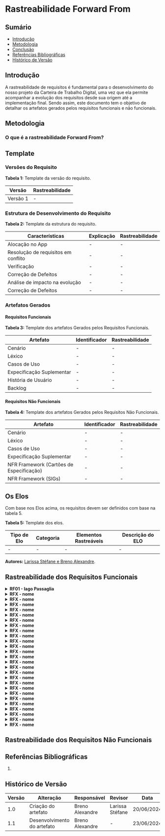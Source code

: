 # Rastreabilidade Forward From

## Sumário

* [Introdução](#Introdução)
* [Metodologia](#Metodologia)
* [Conclusão](#Conclusão)
* [Referências Bibliográficas](#Referências-Bibliográficas)
* [Histórico de Versão](#Histórico-de-Versão)

## Introdução

A rastreabilidade de requisitos é fundamental para o desenvolvimento do nosso projeto da Carteira de Trabalho Digital, uma vez que ela permite acompanhar a evolução dos requisitos desde sua origem até a implementação final. Sendo assim, este documento tem o objetivo de detalhar os artefatos gerados pelos requisitos funcionais e não funcionais.

## Metodologia

### O que é a rastreabilidade Forward From?


## Template

### Versões do Requisito

<b>Tabela 1:</b> Template da versão do requisito.

| Versão                              | Rastreabilidade |
| ----------------------------------- | --------------- |
| Versão 1                            | -               |

### Estrutura de Desenvolvimento do Requisito

<b>Tabela 2:</b> Template da estrutura do requisito.

| Características                     | Explicação | Rastreabilidade |
| ----------------------------------- | ---------- | --------------- |
| Alocação no App                     | -          | -               |
| Resolução de requisitos em conflito | -          | -               |
| Verificação                         | -          | -               |
| Correção de Defeitos                | -          | -               |
| Análise de impacto na evolução      | -          | -               |
| Correção de Defeitos                | -          | -               |

### Artefatos Gerados

#### Requisitos Funcionais

<b>Tabela 3:</b> Template dos artefatos Gerados pelos Requisitos Funcionais.

| Artefato                            | Identificador | Rastreabilidade |
| ----------------------------------- | ------------- | --------------- |
| Cenário                             | -             | -               |
| Léxico                              | -             | -               |
| Casos de Uso                        | -             | -               |
| Expecificação Suplementar           | -             | -               |
| História de Usuário                 | -             | -               |
| Backlog                             | -             | -               |

#### Requisitos Não Funcionais

<b>Tabela 4:</b> Template dos artefatos Gerados pelos Requisitos Não Funcionais.

| Artefato                                 | Identificador | Rastreabilidade |
| ---------------------------------------- | ------------- | --------------- |
| Cenário                                  | -             | -               |
| Léxico                                   | -             | -               |
| Casos de Uso                             | -             | -               |
| Expecificação Suplementar                | -             | -               |
| NFR Framework (Cartões de Especificação) | -             | -               |
| NFR Framework (SIGs)                     | -             | -               |

## Os Elos

Com base nos Elos acima, os requisitos devem ser definidos com base na tabela 5.

<b>Tabela 5:</b> Template dos elos.

| Tipo de Elo | Categoria | Elementos Rastreáveis | Descrição do ELO|
| -------------- | ----------------- | ----------------------------------------------------- | -------------|
| - | - | - | - |

<b> Autores: </b> <a href="https://github.com/SkywalkerSupreme">Larissa Stéfane e Breno Alexandre</a>.

## Rastreabilidade dos Requisitos Funcionais

<details>
  <summary><b> RF01 - Iago Passaglia  </b></summary>

#### Versões do Requisito

A tabela 6 mostra as versões do requisito RF01.

<b>Tabela 6:</b> Versão do requisito RF01.

| Versão                              | Rastreabilidade |
| ----------------------------------- | --------------- |
| Versão 1                            | -               |

<b> Autor: </b> <a href="https://github.com/Paxxaglia">Iago Passaglia</a>.

#### Estrutura de Desenvolvimento do Requisito

A tabela 7 mostra a estrutura do requisito RF01.

<b>Tabela 7:</b> Estrutura do requisito RF01.

| Características                     | Explicação | Rastreabilidade |
| ----------------------------------- | ---------- | --------------- |
| Alocação no App                     | -          | -               |
| Resolução de requisitos em conflito | -          | -               |
| Verificação                         | -          | -               |
| Correção de Defeitos                | -          | -               |
| Análise de impacto na evolução      | -          | -               |
| Correção de Defeitos                | -          | -               |

<b> Autor: </b> <a href="https://github.com/Paxxaglia">Iago Passaglia</a>.

#### Artefatos Gerados Pelos Requisitos Funcionais

A tabela 8 mostra os artefatos gerados pelo requisito RF01.

<b>Tabela 8:</b> Artefatos Gerados pelo requisito RF01.

| Artefato                            | Identificador | Rastreabilidade |
| ----------------------------------- | ------------- | --------------- |
| Cenário                             | -             | -               |
| Léxico                              | -             | -               |
| Casos de Uso                        | -             | -               |
| Expecificação Suplementar           | -             | -               |
| História de Usuário                 | -             | -               |
| Backlog                             | -             | -               |

<b> Autor: </b> <a href="https://github.com/Paxxaglia">Iago Passaglia</a>.

#### Os Elos

A tabela 9 mostra os elos do requisito RF01.

<b>Tabela 9:</b> Elos do requisito RF01.

| Tipo de Elo | Categoria | Elementos Rastreáveis | Descrição do ELO|
| -------------- | ----------------- | ----------------------------------------------------- | -------------|
| - | - | - | - |

<b> Autor: </b> <a href="https://github.com/Paxxaglia">Iago Passaglia</a>.

</center>

</details>


<details>
  <summary><b> RFX - nome  </b></summary>

#### Versões do Requisito

A tabela x mostra as versões do requisito RFX.

<b>Tabela x:</b> Versão do requisito RFX.

| Versão                              | Rastreabilidade |
| ----------------------------------- | --------------- |
| Versão 1                            | -               |

<b> Autor: </b> <a href="https://github.com/nome">nome</a>.

#### Estrutura de Desenvolvimento do Requisito

A tabela x mostra a estrutura do requisito RFX.

<b>Tabela x:</b> Estrutura do requisito RFX.

| Características                     | Explicação | Rastreabilidade |
| ----------------------------------- | ---------- | --------------- |
| Alocação no App                     | -          | -               |
| Resolução de requisitos em conflito | -          | -               |
| Verificação                         | -          | -               |
| Correção de Defeitos                | -          | -               |
| Análise de impacto na evolução      | -          | -               |
| Correção de Defeitos                | -          | -               |

<b> Autor: </b> <a href="https://github.com/nome">nome</a>.

#### Artefatos Gerados Pelos Requisitos Funcionais

A tabela x mostra os artefatos gerados pelo requisito RFX.

<b>Tabela x:</b> Artefatos Gerados pelo requisito RFX.

| Artefato                            | Identificador | Rastreabilidade |
| ----------------------------------- | ------------- | --------------- |
| Cenário                             | -             | -               |
| Léxico                              | -             | -               |
| Casos de Uso                        | -             | -               |
| Expecificação Suplementar           | -             | -               |
| História de Usuário                 | -             | -               |
| Backlog                             | -             | -               |

<b> Autor: </b> <a href="https://github.com/nome">nome</a>.

#### Os Elos

A tabela x mostra os elos do requisito RFX.

<b>Tabela x:</b> Elos do requisito RFX.

| Tipo de Elo | Categoria | Elementos Rastreáveis | Descrição do ELO|
| -------------- | ----------------- | ----------------------------------------------------- | -------------|
| - | - | - | - |

<b> Autor: </b> <a href="https://github.com/nome">nome</a>.

</center>

</details>

<details>
  <summary><b> RFX - nome  </b></summary>

#### Versões do Requisito

A tabela x mostra as versões do requisito RFX.

<b>Tabela x:</b> Versão do requisito RFX.

| Versão                              | Rastreabilidade |
| ----------------------------------- | --------------- |
| Versão 1                            | -               |

<b> Autor: </b> <a href="https://github.com/nome">nome</a>.

#### Estrutura de Desenvolvimento do Requisito

A tabela x mostra a estrutura do requisito RFX.

<b>Tabela x:</b> Estrutura do requisito RFX.

| Características                     | Explicação | Rastreabilidade |
| ----------------------------------- | ---------- | --------------- |
| Alocação no App                     | -          | -               |
| Resolução de requisitos em conflito | -          | -               |
| Verificação                         | -          | -               |
| Correção de Defeitos                | -          | -               |
| Análise de impacto na evolução      | -          | -               |
| Correção de Defeitos                | -          | -               |

<b> Autor: </b> <a href="https://github.com/nome">nome</a>.

#### Artefatos Gerados Pelos Requisitos Funcionais

A tabela x mostra os artefatos gerados pelo requisito RFX.

<b>Tabela x:</b> Artefatos Gerados pelo requisito RFX.

| Artefato                            | Identificador | Rastreabilidade |
| ----------------------------------- | ------------- | --------------- |
| Cenário                             | -             | -               |
| Léxico                              | -             | -               |
| Casos de Uso                        | -             | -               |
| Expecificação Suplementar           | -             | -               |
| História de Usuário                 | -             | -               |
| Backlog                             | -             | -               |

<b> Autor: </b> <a href="https://github.com/nome">nome</a>.

#### Os Elos

A tabela x mostra os elos do requisito RFX.

<b>Tabela x:</b> Elos do requisito RFX.

| Tipo de Elo | Categoria | Elementos Rastreáveis | Descrição do ELO|
| -------------- | ----------------- | ----------------------------------------------------- | -------------|
| - | - | - | - |

<b> Autor: </b> <a href="https://github.com/nome">nome</a>.

</center>

</details>

<details>
  <summary><b> RFX - nome  </b></summary>

#### Versões do Requisito

A tabela x mostra as versões do requisito RFX.

<b>Tabela x:</b> Versão do requisito RFX.

| Versão                              | Rastreabilidade |
| ----------------------------------- | --------------- |
| Versão 1                            | -               |

<b> Autor: </b> <a href="https://github.com/nome">nome</a>.

#### Estrutura de Desenvolvimento do Requisito

A tabela x mostra a estrutura do requisito RFX.

<b>Tabela x:</b> Estrutura do requisito RFX.

| Características                     | Explicação | Rastreabilidade |
| ----------------------------------- | ---------- | --------------- |
| Alocação no App                     | -          | -               |
| Resolução de requisitos em conflito | -          | -               |
| Verificação                         | -          | -               |
| Correção de Defeitos                | -          | -               |
| Análise de impacto na evolução      | -          | -               |
| Correção de Defeitos                | -          | -               |

<b> Autor: </b> <a href="https://github.com/nome">nome</a>.

#### Artefatos Gerados Pelos Requisitos Funcionais

A tabela x mostra os artefatos gerados pelo requisito RFX.

<b>Tabela x:</b> Artefatos Gerados pelo requisito RFX.

| Artefato                            | Identificador | Rastreabilidade |
| ----------------------------------- | ------------- | --------------- |
| Cenário                             | -             | -               |
| Léxico                              | -             | -               |
| Casos de Uso                        | -             | -               |
| Expecificação Suplementar           | -             | -               |
| História de Usuário                 | -             | -               |
| Backlog                             | -             | -               |

<b> Autor: </b> <a href="https://github.com/nome">nome</a>.

#### Os Elos

A tabela x mostra os elos do requisito RFX.

<b>Tabela x:</b> Elos do requisito RFX.

| Tipo de Elo | Categoria | Elementos Rastreáveis | Descrição do ELO|
| -------------- | ----------------- | ----------------------------------------------------- | -------------|
| - | - | - | - |

<b> Autor: </b> <a href="https://github.com/nome">nome</a>.

</center>

</details>

<details>
  <summary><b> RFX - nome  </b></summary>

#### Versões do Requisito

A tabela x mostra as versões do requisito RFX.

<b>Tabela x:</b> Versão do requisito RFX.

| Versão                              | Rastreabilidade |
| ----------------------------------- | --------------- |
| Versão 1                            | -               |

<b> Autor: </b> <a href="https://github.com/nome">nome</a>.

#### Estrutura de Desenvolvimento do Requisito

A tabela x mostra a estrutura do requisito RFX.

<b>Tabela x:</b> Estrutura do requisito RFX.

| Características                     | Explicação | Rastreabilidade |
| ----------------------------------- | ---------- | --------------- |
| Alocação no App                     | -          | -               |
| Resolução de requisitos em conflito | -          | -               |
| Verificação                         | -          | -               |
| Correção de Defeitos                | -          | -               |
| Análise de impacto na evolução      | -          | -               |
| Correção de Defeitos                | -          | -               |

<b> Autor: </b> <a href="https://github.com/nome">nome</a>.

#### Artefatos Gerados Pelos Requisitos Funcionais

A tabela x mostra os artefatos gerados pelo requisito RFX.

<b>Tabela x:</b> Artefatos Gerados pelo requisito RFX.

| Artefato                            | Identificador | Rastreabilidade |
| ----------------------------------- | ------------- | --------------- |
| Cenário                             | -             | -               |
| Léxico                              | -             | -               |
| Casos de Uso                        | -             | -               |
| Expecificação Suplementar           | -             | -               |
| História de Usuário                 | -             | -               |
| Backlog                             | -             | -               |

<b> Autor: </b> <a href="https://github.com/nome">nome</a>.

#### Os Elos

A tabela x mostra os elos do requisito RFX.

<b>Tabela x:</b> Elos do requisito RFX.

| Tipo de Elo | Categoria | Elementos Rastreáveis | Descrição do ELO|
| -------------- | ----------------- | ----------------------------------------------------- | -------------|
| - | - | - | - |

<b> Autor: </b> <a href="https://github.com/nome">nome</a>.

</center>

</details>

<details>
  <summary><b> RFX - nome  </b></summary>

#### Versões do Requisito

A tabela x mostra as versões do requisito RFX.

<b>Tabela x:</b> Versão do requisito RFX.

| Versão                              | Rastreabilidade |
| ----------------------------------- | --------------- |
| Versão 1                            | -               |

<b> Autor: </b> <a href="https://github.com/nome">nome</a>.

#### Estrutura de Desenvolvimento do Requisito

A tabela x mostra a estrutura do requisito RFX.

<b>Tabela x:</b> Estrutura do requisito RFX.

| Características                     | Explicação | Rastreabilidade |
| ----------------------------------- | ---------- | --------------- |
| Alocação no App                     | -          | -               |
| Resolução de requisitos em conflito | -          | -               |
| Verificação                         | -          | -               |
| Correção de Defeitos                | -          | -               |
| Análise de impacto na evolução      | -          | -               |
| Correção de Defeitos                | -          | -               |

<b> Autor: </b> <a href="https://github.com/nome">nome</a>.

#### Artefatos Gerados Pelos Requisitos Funcionais

A tabela x mostra os artefatos gerados pelo requisito RFX.

<b>Tabela x:</b> Artefatos Gerados pelo requisito RFX.

| Artefato                            | Identificador | Rastreabilidade |
| ----------------------------------- | ------------- | --------------- |
| Cenário                             | -             | -               |
| Léxico                              | -             | -               |
| Casos de Uso                        | -             | -               |
| Expecificação Suplementar           | -             | -               |
| História de Usuário                 | -             | -               |
| Backlog                             | -             | -               |

<b> Autor: </b> <a href="https://github.com/nome">nome</a>.

#### Os Elos

A tabela x mostra os elos do requisito RFX.

<b>Tabela x:</b> Elos do requisito RFX.

| Tipo de Elo | Categoria | Elementos Rastreáveis | Descrição do ELO|
| -------------- | ----------------- | ----------------------------------------------------- | -------------|
| - | - | - | - |

<b> Autor: </b> <a href="https://github.com/nome">nome</a>.

</center>

</details>

<details>
  <summary><b> RFX - nome  </b></summary>

#### Versões do Requisito

A tabela x mostra as versões do requisito RFX.

<b>Tabela x:</b> Versão do requisito RFX.

| Versão                              | Rastreabilidade |
| ----------------------------------- | --------------- |
| Versão 1                            | -               |

<b> Autor: </b> <a href="https://github.com/nome">nome</a>.

#### Estrutura de Desenvolvimento do Requisito

A tabela x mostra a estrutura do requisito RFX.

<b>Tabela x:</b> Estrutura do requisito RFX.

| Características                     | Explicação | Rastreabilidade |
| ----------------------------------- | ---------- | --------------- |
| Alocação no App                     | -          | -               |
| Resolução de requisitos em conflito | -          | -               |
| Verificação                         | -          | -               |
| Correção de Defeitos                | -          | -               |
| Análise de impacto na evolução      | -          | -               |
| Correção de Defeitos                | -          | -               |

<b> Autor: </b> <a href="https://github.com/nome">nome</a>.

#### Artefatos Gerados Pelos Requisitos Funcionais

A tabela x mostra os artefatos gerados pelo requisito RFX.

<b>Tabela x:</b> Artefatos Gerados pelo requisito RFX.

| Artefato                            | Identificador | Rastreabilidade |
| ----------------------------------- | ------------- | --------------- |
| Cenário                             | -             | -               |
| Léxico                              | -             | -               |
| Casos de Uso                        | -             | -               |
| Expecificação Suplementar           | -             | -               |
| História de Usuário                 | -             | -               |
| Backlog                             | -             | -               |

<b> Autor: </b> <a href="https://github.com/nome">nome</a>.

#### Os Elos

A tabela x mostra os elos do requisito RFX.

<b>Tabela x:</b> Elos do requisito RFX.

| Tipo de Elo | Categoria | Elementos Rastreáveis | Descrição do ELO|
| -------------- | ----------------- | ----------------------------------------------------- | -------------|
| - | - | - | - |

<b> Autor: </b> <a href="https://github.com/nome">nome</a>.

</center>

</details>

<details>
  <summary><b> RFX - nome  </b></summary>

#### Versões do Requisito

A tabela x mostra as versões do requisito RFX.

<b>Tabela x:</b> Versão do requisito RFX.

| Versão                              | Rastreabilidade |
| ----------------------------------- | --------------- |
| Versão 1                            | -               |

<b> Autor: </b> <a href="https://github.com/nome">nome</a>.

#### Estrutura de Desenvolvimento do Requisito

A tabela x mostra a estrutura do requisito RFX.

<b>Tabela x:</b> Estrutura do requisito RFX.

| Características                     | Explicação | Rastreabilidade |
| ----------------------------------- | ---------- | --------------- |
| Alocação no App                     | -          | -               |
| Resolução de requisitos em conflito | -          | -               |
| Verificação                         | -          | -               |
| Correção de Defeitos                | -          | -               |
| Análise de impacto na evolução      | -          | -               |
| Correção de Defeitos                | -          | -               |

<b> Autor: </b> <a href="https://github.com/nome">nome</a>.

#### Artefatos Gerados Pelos Requisitos Funcionais

A tabela x mostra os artefatos gerados pelo requisito RFX.

<b>Tabela x:</b> Artefatos Gerados pelo requisito RFX.

| Artefato                            | Identificador | Rastreabilidade |
| ----------------------------------- | ------------- | --------------- |
| Cenário                             | -             | -               |
| Léxico                              | -             | -               |
| Casos de Uso                        | -             | -               |
| Expecificação Suplementar           | -             | -               |
| História de Usuário                 | -             | -               |
| Backlog                             | -             | -               |

<b> Autor: </b> <a href="https://github.com/nome">nome</a>.

#### Os Elos

A tabela x mostra os elos do requisito RFX.

<b>Tabela x:</b> Elos do requisito RFX.

| Tipo de Elo | Categoria | Elementos Rastreáveis | Descrição do ELO|
| -------------- | ----------------- | ----------------------------------------------------- | -------------|
| - | - | - | - |

<b> Autor: </b> <a href="https://github.com/nome">nome</a>.

</center>

</details>

<details>
  <summary><b> RFX - nome  </b></summary>

#### Versões do Requisito

A tabela x mostra as versões do requisito RFX.

<b>Tabela x:</b> Versão do requisito RFX.

| Versão                              | Rastreabilidade |
| ----------------------------------- | --------------- |
| Versão 1                            | -               |

<b> Autor: </b> <a href="https://github.com/nome">nome</a>.

#### Estrutura de Desenvolvimento do Requisito

A tabela x mostra a estrutura do requisito RFX.

<b>Tabela x:</b> Estrutura do requisito RFX.

| Características                     | Explicação | Rastreabilidade |
| ----------------------------------- | ---------- | --------------- |
| Alocação no App                     | -          | -               |
| Resolução de requisitos em conflito | -          | -               |
| Verificação                         | -          | -               |
| Correção de Defeitos                | -          | -               |
| Análise de impacto na evolução      | -          | -               |
| Correção de Defeitos                | -          | -               |

<b> Autor: </b> <a href="https://github.com/nome">nome</a>.

#### Artefatos Gerados Pelos Requisitos Funcionais

A tabela x mostra os artefatos gerados pelo requisito RFX.

<b>Tabela x:</b> Artefatos Gerados pelo requisito RFX.

| Artefato                            | Identificador | Rastreabilidade |
| ----------------------------------- | ------------- | --------------- |
| Cenário                             | -             | -               |
| Léxico                              | -             | -               |
| Casos de Uso                        | -             | -               |
| Expecificação Suplementar           | -             | -               |
| História de Usuário                 | -             | -               |
| Backlog                             | -             | -               |

<b> Autor: </b> <a href="https://github.com/nome">nome</a>.

#### Os Elos

A tabela x mostra os elos do requisito RFX.

<b>Tabela x:</b> Elos do requisito RFX.

| Tipo de Elo | Categoria | Elementos Rastreáveis | Descrição do ELO|
| -------------- | ----------------- | ----------------------------------------------------- | -------------|
| - | - | - | - |

<b> Autor: </b> <a href="https://github.com/nome">nome</a>.

</center>

</details>

<details>
  <summary><b> RFX - nome  </b></summary>

#### Versões do Requisito

A tabela x mostra as versões do requisito RFX.

<b>Tabela x:</b> Versão do requisito RFX.

| Versão                              | Rastreabilidade |
| ----------------------------------- | --------------- |
| Versão 1                            | -               |

<b> Autor: </b> <a href="https://github.com/nome">nome</a>.

#### Estrutura de Desenvolvimento do Requisito

A tabela x mostra a estrutura do requisito RFX.

<b>Tabela x:</b> Estrutura do requisito RFX.

| Características                     | Explicação | Rastreabilidade |
| ----------------------------------- | ---------- | --------------- |
| Alocação no App                     | -          | -               |
| Resolução de requisitos em conflito | -          | -               |
| Verificação                         | -          | -               |
| Correção de Defeitos                | -          | -               |
| Análise de impacto na evolução      | -          | -               |
| Correção de Defeitos                | -          | -               |

<b> Autor: </b> <a href="https://github.com/nome">nome</a>.

#### Artefatos Gerados Pelos Requisitos Funcionais

A tabela x mostra os artefatos gerados pelo requisito RFX.

<b>Tabela x:</b> Artefatos Gerados pelo requisito RFX.

| Artefato                            | Identificador | Rastreabilidade |
| ----------------------------------- | ------------- | --------------- |
| Cenário                             | -             | -               |
| Léxico                              | -             | -               |
| Casos de Uso                        | -             | -               |
| Expecificação Suplementar           | -             | -               |
| História de Usuário                 | -             | -               |
| Backlog                             | -             | -               |

<b> Autor: </b> <a href="https://github.com/nome">nome</a>.

#### Os Elos

A tabela x mostra os elos do requisito RFX.

<b>Tabela x:</b> Elos do requisito RFX.

| Tipo de Elo | Categoria | Elementos Rastreáveis | Descrição do ELO|
| -------------- | ----------------- | ----------------------------------------------------- | -------------|
| - | - | - | - |

<b> Autor: </b> <a href="https://github.com/nome">nome</a>.

</center>

</details>

<details>
  <summary><b> RFX - nome  </b></summary>

#### Versões do Requisito

A tabela x mostra as versões do requisito RFX.

<b>Tabela x:</b> Versão do requisito RFX.

| Versão                              | Rastreabilidade |
| ----------------------------------- | --------------- |
| Versão 1                            | -               |

<b> Autor: </b> <a href="https://github.com/nome">nome</a>.

#### Estrutura de Desenvolvimento do Requisito

A tabela x mostra a estrutura do requisito RFX.

<b>Tabela x:</b> Estrutura do requisito RFX.

| Características                     | Explicação | Rastreabilidade |
| ----------------------------------- | ---------- | --------------- |
| Alocação no App                     | -          | -               |
| Resolução de requisitos em conflito | -          | -               |
| Verificação                         | -          | -               |
| Correção de Defeitos                | -          | -               |
| Análise de impacto na evolução      | -          | -               |
| Correção de Defeitos                | -          | -               |

<b> Autor: </b> <a href="https://github.com/nome">nome</a>.

#### Artefatos Gerados Pelos Requisitos Funcionais

A tabela x mostra os artefatos gerados pelo requisito RFX.

<b>Tabela x:</b> Artefatos Gerados pelo requisito RFX.

| Artefato                            | Identificador | Rastreabilidade |
| ----------------------------------- | ------------- | --------------- |
| Cenário                             | -             | -               |
| Léxico                              | -             | -               |
| Casos de Uso                        | -             | -               |
| Expecificação Suplementar           | -             | -               |
| História de Usuário                 | -             | -               |
| Backlog                             | -             | -               |

<b> Autor: </b> <a href="https://github.com/nome">nome</a>.

#### Os Elos

A tabela x mostra os elos do requisito RFX.

<b>Tabela x:</b> Elos do requisito RFX.

| Tipo de Elo | Categoria | Elementos Rastreáveis | Descrição do ELO|
| -------------- | ----------------- | ----------------------------------------------------- | -------------|
| - | - | - | - |

<b> Autor: </b> <a href="https://github.com/nome">nome</a>.

</center>

</details>

<details>
  <summary><b> RFX - nome  </b></summary>

#### Versões do Requisito

A tabela x mostra as versões do requisito RFX.

<b>Tabela x:</b> Versão do requisito RFX.

| Versão                              | Rastreabilidade |
| ----------------------------------- | --------------- |
| Versão 1                            | -               |

<b> Autor: </b> <a href="https://github.com/nome">nome</a>.

#### Estrutura de Desenvolvimento do Requisito

A tabela x mostra a estrutura do requisito RFX.

<b>Tabela x:</b> Estrutura do requisito RFX.

| Características                     | Explicação | Rastreabilidade |
| ----------------------------------- | ---------- | --------------- |
| Alocação no App                     | -          | -               |
| Resolução de requisitos em conflito | -          | -               |
| Verificação                         | -          | -               |
| Correção de Defeitos                | -          | -               |
| Análise de impacto na evolução      | -          | -               |
| Correção de Defeitos                | -          | -               |

<b> Autor: </b> <a href="https://github.com/nome">nome</a>.

#### Artefatos Gerados Pelos Requisitos Funcionais

A tabela x mostra os artefatos gerados pelo requisito RFX.

<b>Tabela x:</b> Artefatos Gerados pelo requisito RFX.

| Artefato                            | Identificador | Rastreabilidade |
| ----------------------------------- | ------------- | --------------- |
| Cenário                             | -             | -               |
| Léxico                              | -             | -               |
| Casos de Uso                        | -             | -               |
| Expecificação Suplementar           | -             | -               |
| História de Usuário                 | -             | -               |
| Backlog                             | -             | -               |

<b> Autor: </b> <a href="https://github.com/nome">nome</a>.

#### Os Elos

A tabela x mostra os elos do requisito RFX.

<b>Tabela x:</b> Elos do requisito RFX.

| Tipo de Elo | Categoria | Elementos Rastreáveis | Descrição do ELO|
| -------------- | ----------------- | ----------------------------------------------------- | -------------|
| - | - | - | - |

<b> Autor: </b> <a href="https://github.com/nome">nome</a>.

</center>

</details>

<details>
  <summary><b> RFX - nome  </b></summary>

#### Versões do Requisito

A tabela x mostra as versões do requisito RFX.

<b>Tabela x:</b> Versão do requisito RFX.

| Versão                              | Rastreabilidade |
| ----------------------------------- | --------------- |
| Versão 1                            | -               |

<b> Autor: </b> <a href="https://github.com/nome">nome</a>.

#### Estrutura de Desenvolvimento do Requisito

A tabela x mostra a estrutura do requisito RFX.

<b>Tabela x:</b> Estrutura do requisito RFX.

| Características                     | Explicação | Rastreabilidade |
| ----------------------------------- | ---------- | --------------- |
| Alocação no App                     | -          | -               |
| Resolução de requisitos em conflito | -          | -               |
| Verificação                         | -          | -               |
| Correção de Defeitos                | -          | -               |
| Análise de impacto na evolução      | -          | -               |
| Correção de Defeitos                | -          | -               |

<b> Autor: </b> <a href="https://github.com/nome">nome</a>.

#### Artefatos Gerados Pelos Requisitos Funcionais

A tabela x mostra os artefatos gerados pelo requisito RFX.

<b>Tabela x:</b> Artefatos Gerados pelo requisito RFX.

| Artefato                            | Identificador | Rastreabilidade |
| ----------------------------------- | ------------- | --------------- |
| Cenário                             | -             | -               |
| Léxico                              | -             | -               |
| Casos de Uso                        | -             | -               |
| Expecificação Suplementar           | -             | -               |
| História de Usuário                 | -             | -               |
| Backlog                             | -             | -               |

<b> Autor: </b> <a href="https://github.com/nome">nome</a>.

#### Os Elos

A tabela x mostra os elos do requisito RFX.

<b>Tabela x:</b> Elos do requisito RFX.

| Tipo de Elo | Categoria | Elementos Rastreáveis | Descrição do ELO|
| -------------- | ----------------- | ----------------------------------------------------- | -------------|
| - | - | - | - |

<b> Autor: </b> <a href="https://github.com/nome">nome</a>.

</center>

</details>

<details>
  <summary><b> RFX - nome  </b></summary>

#### Versões do Requisito

A tabela x mostra as versões do requisito RFX.

<b>Tabela x:</b> Versão do requisito RFX.

| Versão                              | Rastreabilidade |
| ----------------------------------- | --------------- |
| Versão 1                            | -               |

<b> Autor: </b> <a href="https://github.com/nome">nome</a>.

#### Estrutura de Desenvolvimento do Requisito

A tabela x mostra a estrutura do requisito RFX.

<b>Tabela x:</b> Estrutura do requisito RFX.

| Características                     | Explicação | Rastreabilidade |
| ----------------------------------- | ---------- | --------------- |
| Alocação no App                     | -          | -               |
| Resolução de requisitos em conflito | -          | -               |
| Verificação                         | -          | -               |
| Correção de Defeitos                | -          | -               |
| Análise de impacto na evolução      | -          | -               |
| Correção de Defeitos                | -          | -               |

<b> Autor: </b> <a href="https://github.com/nome">nome</a>.

#### Artefatos Gerados Pelos Requisitos Funcionais

A tabela x mostra os artefatos gerados pelo requisito RFX.

<b>Tabela x:</b> Artefatos Gerados pelo requisito RFX.

| Artefato                            | Identificador | Rastreabilidade |
| ----------------------------------- | ------------- | --------------- |
| Cenário                             | -             | -               |
| Léxico                              | -             | -               |
| Casos de Uso                        | -             | -               |
| Expecificação Suplementar           | -             | -               |
| História de Usuário                 | -             | -               |
| Backlog                             | -             | -               |

<b> Autor: </b> <a href="https://github.com/nome">nome</a>.

#### Os Elos

A tabela x mostra os elos do requisito RFX.

<b>Tabela x:</b> Elos do requisito RFX.

| Tipo de Elo | Categoria | Elementos Rastreáveis | Descrição do ELO|
| -------------- | ----------------- | ----------------------------------------------------- | -------------|
| - | - | - | - |

<b> Autor: </b> <a href="https://github.com/nome">nome</a>.

</center>

</details>

<details>
  <summary><b> RFX - nome  </b></summary>

#### Versões do Requisito

A tabela x mostra as versões do requisito RFX.

<b>Tabela x:</b> Versão do requisito RFX.

| Versão                              | Rastreabilidade |
| ----------------------------------- | --------------- |
| Versão 1                            | -               |

<b> Autor: </b> <a href="https://github.com/nome">nome</a>.

#### Estrutura de Desenvolvimento do Requisito

A tabela x mostra a estrutura do requisito RFX.

<b>Tabela x:</b> Estrutura do requisito RFX.

| Características                     | Explicação | Rastreabilidade |
| ----------------------------------- | ---------- | --------------- |
| Alocação no App                     | -          | -               |
| Resolução de requisitos em conflito | -          | -               |
| Verificação                         | -          | -               |
| Correção de Defeitos                | -          | -               |
| Análise de impacto na evolução      | -          | -               |
| Correção de Defeitos                | -          | -               |

<b> Autor: </b> <a href="https://github.com/nome">nome</a>.

#### Artefatos Gerados Pelos Requisitos Funcionais

A tabela x mostra os artefatos gerados pelo requisito RFX.

<b>Tabela x:</b> Artefatos Gerados pelo requisito RFX.

| Artefato                            | Identificador | Rastreabilidade |
| ----------------------------------- | ------------- | --------------- |
| Cenário                             | -             | -               |
| Léxico                              | -             | -               |
| Casos de Uso                        | -             | -               |
| Expecificação Suplementar           | -             | -               |
| História de Usuário                 | -             | -               |
| Backlog                             | -             | -               |

<b> Autor: </b> <a href="https://github.com/nome">nome</a>.

#### Os Elos

A tabela x mostra os elos do requisito RFX.

<b>Tabela x:</b> Elos do requisito RFX.

| Tipo de Elo | Categoria | Elementos Rastreáveis | Descrição do ELO|
| -------------- | ----------------- | ----------------------------------------------------- | -------------|
| - | - | - | - |

<b> Autor: </b> <a href="https://github.com/nome">nome</a>.

</center>

</details>

<details>
  <summary><b> RFX - nome  </b></summary>

#### Versões do Requisito

A tabela x mostra as versões do requisito RFX.

<b>Tabela x:</b> Versão do requisito RFX.

| Versão                              | Rastreabilidade |
| ----------------------------------- | --------------- |
| Versão 1                            | -               |

<b> Autor: </b> <a href="https://github.com/nome">nome</a>.

#### Estrutura de Desenvolvimento do Requisito

A tabela x mostra a estrutura do requisito RFX.

<b>Tabela x:</b> Estrutura do requisito RFX.

| Características                     | Explicação | Rastreabilidade |
| ----------------------------------- | ---------- | --------------- |
| Alocação no App                     | -          | -               |
| Resolução de requisitos em conflito | -          | -               |
| Verificação                         | -          | -               |
| Correção de Defeitos                | -          | -               |
| Análise de impacto na evolução      | -          | -               |
| Correção de Defeitos                | -          | -               |

<b> Autor: </b> <a href="https://github.com/nome">nome</a>.

#### Artefatos Gerados Pelos Requisitos Funcionais

A tabela x mostra os artefatos gerados pelo requisito RFX.

<b>Tabela x:</b> Artefatos Gerados pelo requisito RFX.

| Artefato                            | Identificador | Rastreabilidade |
| ----------------------------------- | ------------- | --------------- |
| Cenário                             | -             | -               |
| Léxico                              | -             | -               |
| Casos de Uso                        | -             | -               |
| Expecificação Suplementar           | -             | -               |
| História de Usuário                 | -             | -               |
| Backlog                             | -             | -               |

<b> Autor: </b> <a href="https://github.com/nome">nome</a>.

#### Os Elos

A tabela x mostra os elos do requisito RFX.

<b>Tabela x:</b> Elos do requisito RFX.

| Tipo de Elo | Categoria | Elementos Rastreáveis | Descrição do ELO|
| -------------- | ----------------- | ----------------------------------------------------- | -------------|
| - | - | - | - |

<b> Autor: </b> <a href="https://github.com/nome">nome</a>.

</center>

</details>

<details>
  <summary><b> RFX - nome  </b></summary>

#### Versões do Requisito

A tabela x mostra as versões do requisito RFX.

<b>Tabela x:</b> Versão do requisito RFX.

| Versão                              | Rastreabilidade |
| ----------------------------------- | --------------- |
| Versão 1                            | -               |

<b> Autor: </b> <a href="https://github.com/nome">nome</a>.

#### Estrutura de Desenvolvimento do Requisito

A tabela x mostra a estrutura do requisito RFX.

<b>Tabela x:</b> Estrutura do requisito RFX.

| Características                     | Explicação | Rastreabilidade |
| ----------------------------------- | ---------- | --------------- |
| Alocação no App                     | -          | -               |
| Resolução de requisitos em conflito | -          | -               |
| Verificação                         | -          | -               |
| Correção de Defeitos                | -          | -               |
| Análise de impacto na evolução      | -          | -               |
| Correção de Defeitos                | -          | -               |

<b> Autor: </b> <a href="https://github.com/nome">nome</a>.

#### Artefatos Gerados Pelos Requisitos Funcionais

A tabela x mostra os artefatos gerados pelo requisito RFX.

<b>Tabela x:</b> Artefatos Gerados pelo requisito RFX.

| Artefato                            | Identificador | Rastreabilidade |
| ----------------------------------- | ------------- | --------------- |
| Cenário                             | -             | -               |
| Léxico                              | -             | -               |
| Casos de Uso                        | -             | -               |
| Expecificação Suplementar           | -             | -               |
| História de Usuário                 | -             | -               |
| Backlog                             | -             | -               |

<b> Autor: </b> <a href="https://github.com/nome">nome</a>.

#### Os Elos

A tabela x mostra os elos do requisito RFX.

<b>Tabela x:</b> Elos do requisito RFX.

| Tipo de Elo | Categoria | Elementos Rastreáveis | Descrição do ELO|
| -------------- | ----------------- | ----------------------------------------------------- | -------------|
| - | - | - | - |

<b> Autor: </b> <a href="https://github.com/nome">nome</a>.

</center>

</details>

<details>
  <summary><b> RFX - nome  </b></summary>

#### Versões do Requisito

A tabela x mostra as versões do requisito RFX.

<b>Tabela x:</b> Versão do requisito RFX.

| Versão                              | Rastreabilidade |
| ----------------------------------- | --------------- |
| Versão 1                            | -               |

<b> Autor: </b> <a href="https://github.com/nome">nome</a>.

#### Estrutura de Desenvolvimento do Requisito

A tabela x mostra a estrutura do requisito RFX.

<b>Tabela x:</b> Estrutura do requisito RFX.

| Características                     | Explicação | Rastreabilidade |
| ----------------------------------- | ---------- | --------------- |
| Alocação no App                     | -          | -               |
| Resolução de requisitos em conflito | -          | -               |
| Verificação                         | -          | -               |
| Correção de Defeitos                | -          | -               |
| Análise de impacto na evolução      | -          | -               |
| Correção de Defeitos                | -          | -               |

<b> Autor: </b> <a href="https://github.com/nome">nome</a>.

#### Artefatos Gerados Pelos Requisitos Funcionais

A tabela x mostra os artefatos gerados pelo requisito RFX.

<b>Tabela x:</b> Artefatos Gerados pelo requisito RFX.

| Artefato                            | Identificador | Rastreabilidade |
| ----------------------------------- | ------------- | --------------- |
| Cenário                             | -             | -               |
| Léxico                              | -             | -               |
| Casos de Uso                        | -             | -               |
| Expecificação Suplementar           | -             | -               |
| História de Usuário                 | -             | -               |
| Backlog                             | -             | -               |

<b> Autor: </b> <a href="https://github.com/nome">nome</a>.

#### Os Elos

A tabela x mostra os elos do requisito RFX.

<b>Tabela x:</b> Elos do requisito RFX.

| Tipo de Elo | Categoria | Elementos Rastreáveis | Descrição do ELO|
| -------------- | ----------------- | ----------------------------------------------------- | -------------|
| - | - | - | - |

<b> Autor: </b> <a href="https://github.com/nome">nome</a>.

</center>

</details>

<details>
  <summary><b> RFX - nome  </b></summary>

#### Versões do Requisito

A tabela x mostra as versões do requisito RFX.

<b>Tabela x:</b> Versão do requisito RFX.

| Versão                              | Rastreabilidade |
| ----------------------------------- | --------------- |
| Versão 1                            | -               |

<b> Autor: </b> <a href="https://github.com/nome">nome</a>.

#### Estrutura de Desenvolvimento do Requisito

A tabela x mostra a estrutura do requisito RFX.

<b>Tabela x:</b> Estrutura do requisito RFX.

| Características                     | Explicação | Rastreabilidade |
| ----------------------------------- | ---------- | --------------- |
| Alocação no App                     | -          | -               |
| Resolução de requisitos em conflito | -          | -               |
| Verificação                         | -          | -               |
| Correção de Defeitos                | -          | -               |
| Análise de impacto na evolução      | -          | -               |
| Correção de Defeitos                | -          | -               |

<b> Autor: </b> <a href="https://github.com/nome">nome</a>.

#### Artefatos Gerados Pelos Requisitos Funcionais

A tabela x mostra os artefatos gerados pelo requisito RFX.

<b>Tabela x:</b> Artefatos Gerados pelo requisito RFX.

| Artefato                            | Identificador | Rastreabilidade |
| ----------------------------------- | ------------- | --------------- |
| Cenário                             | -             | -               |
| Léxico                              | -             | -               |
| Casos de Uso                        | -             | -               |
| Expecificação Suplementar           | -             | -               |
| História de Usuário                 | -             | -               |
| Backlog                             | -             | -               |

<b> Autor: </b> <a href="https://github.com/nome">nome</a>.

#### Os Elos

A tabela x mostra os elos do requisito RFX.

<b>Tabela x:</b> Elos do requisito RFX.

| Tipo de Elo | Categoria | Elementos Rastreáveis | Descrição do ELO|
| -------------- | ----------------- | ----------------------------------------------------- | -------------|
| - | - | - | - |

<b> Autor: </b> <a href="https://github.com/nome">nome</a>.

</center>

</details>

<details>
  <summary><b> RFX - nome  </b></summary>

#### Versões do Requisito

A tabela x mostra as versões do requisito RFX.

<b>Tabela x:</b> Versão do requisito RFX.

| Versão                              | Rastreabilidade |
| ----------------------------------- | --------------- |
| Versão 1                            | -               |

<b> Autor: </b> <a href="https://github.com/nome">nome</a>.

#### Estrutura de Desenvolvimento do Requisito

A tabela x mostra a estrutura do requisito RFX.

<b>Tabela x:</b> Estrutura do requisito RFX.

| Características                     | Explicação | Rastreabilidade |
| ----------------------------------- | ---------- | --------------- |
| Alocação no App                     | -          | -               |
| Resolução de requisitos em conflito | -          | -               |
| Verificação                         | -          | -               |
| Correção de Defeitos                | -          | -               |
| Análise de impacto na evolução      | -          | -               |
| Correção de Defeitos                | -          | -               |

<b> Autor: </b> <a href="https://github.com/nome">nome</a>.

#### Artefatos Gerados Pelos Requisitos Funcionais

A tabela x mostra os artefatos gerados pelo requisito RFX.

<b>Tabela x:</b> Artefatos Gerados pelo requisito RFX.

| Artefato                            | Identificador | Rastreabilidade |
| ----------------------------------- | ------------- | --------------- |
| Cenário                             | -             | -               |
| Léxico                              | -             | -               |
| Casos de Uso                        | -             | -               |
| Expecificação Suplementar           | -             | -               |
| História de Usuário                 | -             | -               |
| Backlog                             | -             | -               |

<b> Autor: </b> <a href="https://github.com/nome">nome</a>.

#### Os Elos

A tabela x mostra os elos do requisito RFX.

<b>Tabela x:</b> Elos do requisito RFX.

| Tipo de Elo | Categoria | Elementos Rastreáveis | Descrição do ELO|
| -------------- | ----------------- | ----------------------------------------------------- | -------------|
| - | - | - | - |

<b> Autor: </b> <a href="https://github.com/nome">nome</a>.

</center>

</details>

<details>
  <summary><b> RFX - nome  </b></summary>

#### Versões do Requisito

A tabela x mostra as versões do requisito RFX.

<b>Tabela x:</b> Versão do requisito RFX.

| Versão                              | Rastreabilidade |
| ----------------------------------- | --------------- |
| Versão 1                            | -               |

<b> Autor: </b> <a href="https://github.com/nome">nome</a>.

#### Estrutura de Desenvolvimento do Requisito

A tabela x mostra a estrutura do requisito RFX.

<b>Tabela x:</b> Estrutura do requisito RFX.

| Características                     | Explicação | Rastreabilidade |
| ----------------------------------- | ---------- | --------------- |
| Alocação no App                     | -          | -               |
| Resolução de requisitos em conflito | -          | -               |
| Verificação                         | -          | -               |
| Correção de Defeitos                | -          | -               |
| Análise de impacto na evolução      | -          | -               |
| Correção de Defeitos                | -          | -               |

<b> Autor: </b> <a href="https://github.com/nome">nome</a>.

#### Artefatos Gerados Pelos Requisitos Funcionais

A tabela x mostra os artefatos gerados pelo requisito RFX.

<b>Tabela x:</b> Artefatos Gerados pelo requisito RFX.

| Artefato                            | Identificador | Rastreabilidade |
| ----------------------------------- | ------------- | --------------- |
| Cenário                             | -             | -               |
| Léxico                              | -             | -               |
| Casos de Uso                        | -             | -               |
| Expecificação Suplementar           | -             | -               |
| História de Usuário                 | -             | -               |
| Backlog                             | -             | -               |

<b> Autor: </b> <a href="https://github.com/nome">nome</a>.

#### Os Elos

A tabela x mostra os elos do requisito RFX.

<b>Tabela x:</b> Elos do requisito RFX.

| Tipo de Elo | Categoria | Elementos Rastreáveis | Descrição do ELO|
| -------------- | ----------------- | ----------------------------------------------------- | -------------|
| - | - | - | - |

<b> Autor: </b> <a href="https://github.com/nome">nome</a>.

</center>

</details>

<details>
  <summary><b> RFX - nome  </b></summary>

#### Versões do Requisito

A tabela x mostra as versões do requisito RFX.

<b>Tabela x:</b> Versão do requisito RFX.

| Versão                              | Rastreabilidade |
| ----------------------------------- | --------------- |
| Versão 1                            | -               |

<b> Autor: </b> <a href="https://github.com/nome">nome</a>.

#### Estrutura de Desenvolvimento do Requisito

A tabela x mostra a estrutura do requisito RFX.

<b>Tabela x:</b> Estrutura do requisito RFX.

| Características                     | Explicação | Rastreabilidade |
| ----------------------------------- | ---------- | --------------- |
| Alocação no App                     | -          | -               |
| Resolução de requisitos em conflito | -          | -               |
| Verificação                         | -          | -               |
| Correção de Defeitos                | -          | -               |
| Análise de impacto na evolução      | -          | -               |
| Correção de Defeitos                | -          | -               |

<b> Autor: </b> <a href="https://github.com/nome">nome</a>.

#### Artefatos Gerados Pelos Requisitos Funcionais

A tabela x mostra os artefatos gerados pelo requisito RFX.

<b>Tabela x:</b> Artefatos Gerados pelo requisito RFX.

| Artefato                            | Identificador | Rastreabilidade |
| ----------------------------------- | ------------- | --------------- |
| Cenário                             | -             | -               |
| Léxico                              | -             | -               |
| Casos de Uso                        | -             | -               |
| Expecificação Suplementar           | -             | -               |
| História de Usuário                 | -             | -               |
| Backlog                             | -             | -               |

<b> Autor: </b> <a href="https://github.com/nome">nome</a>.

#### Os Elos

A tabela x mostra os elos do requisito RFX.

<b>Tabela x:</b> Elos do requisito RFX.

| Tipo de Elo | Categoria | Elementos Rastreáveis | Descrição do ELO|
| -------------- | ----------------- | ----------------------------------------------------- | -------------|
| - | - | - | - |

<b> Autor: </b> <a href="https://github.com/nome">nome</a>.

</center>

</details>

<details>
  <summary><b> RFX - nome  </b></summary>

#### Versões do Requisito

A tabela x mostra as versões do requisito RFX.

<b>Tabela x:</b> Versão do requisito RFX.

| Versão                              | Rastreabilidade |
| ----------------------------------- | --------------- |
| Versão 1                            | -               |

<b> Autor: </b> <a href="https://github.com/nome">nome</a>.

#### Estrutura de Desenvolvimento do Requisito

A tabela x mostra a estrutura do requisito RFX.

<b>Tabela x:</b> Estrutura do requisito RFX.

| Características                     | Explicação | Rastreabilidade |
| ----------------------------------- | ---------- | --------------- |
| Alocação no App                     | -          | -               |
| Resolução de requisitos em conflito | -          | -               |
| Verificação                         | -          | -               |
| Correção de Defeitos                | -          | -               |
| Análise de impacto na evolução      | -          | -               |
| Correção de Defeitos                | -          | -               |

<b> Autor: </b> <a href="https://github.com/nome">nome</a>.

#### Artefatos Gerados Pelos Requisitos Funcionais

A tabela x mostra os artefatos gerados pelo requisito RFX.

<b>Tabela x:</b> Artefatos Gerados pelo requisito RFX.

| Artefato                            | Identificador | Rastreabilidade |
| ----------------------------------- | ------------- | --------------- |
| Cenário                             | -             | -               |
| Léxico                              | -             | -               |
| Casos de Uso                        | -             | -               |
| Expecificação Suplementar           | -             | -               |
| História de Usuário                 | -             | -               |
| Backlog                             | -             | -               |

<b> Autor: </b> <a href="https://github.com/nome">nome</a>.

#### Os Elos

A tabela x mostra os elos do requisito RFX.

<b>Tabela x:</b> Elos do requisito RFX.

| Tipo de Elo | Categoria | Elementos Rastreáveis | Descrição do ELO|
| -------------- | ----------------- | ----------------------------------------------------- | -------------|
| - | - | - | - |

<b> Autor: </b> <a href="https://github.com/nome">nome</a>.

</center>

</details>

<details>
  <summary><b> RFX - nome  </b></summary>

#### Versões do Requisito

A tabela x mostra as versões do requisito RFX.

<b>Tabela x:</b> Versão do requisito RFX.

| Versão                              | Rastreabilidade |
| ----------------------------------- | --------------- |
| Versão 1                            | -               |

<b> Autor: </b> <a href="https://github.com/nome">nome</a>.

#### Estrutura de Desenvolvimento do Requisito

A tabela x mostra a estrutura do requisito RFX.

<b>Tabela x:</b> Estrutura do requisito RFX.

| Características                     | Explicação | Rastreabilidade |
| ----------------------------------- | ---------- | --------------- |
| Alocação no App                     | -          | -               |
| Resolução de requisitos em conflito | -          | -               |
| Verificação                         | -          | -               |
| Correção de Defeitos                | -          | -               |
| Análise de impacto na evolução      | -          | -               |
| Correção de Defeitos                | -          | -               |

<b> Autor: </b> <a href="https://github.com/nome">nome</a>.

#### Artefatos Gerados Pelos Requisitos Funcionais

A tabela x mostra os artefatos gerados pelo requisito RFX.

<b>Tabela x:</b> Artefatos Gerados pelo requisito RFX.

| Artefato                            | Identificador | Rastreabilidade |
| ----------------------------------- | ------------- | --------------- |
| Cenário                             | -             | -               |
| Léxico                              | -             | -               |
| Casos de Uso                        | -             | -               |
| Expecificação Suplementar           | -             | -               |
| História de Usuário                 | -             | -               |
| Backlog                             | -             | -               |

<b> Autor: </b> <a href="https://github.com/nome">nome</a>.

#### Os Elos

A tabela x mostra os elos do requisito RFX.

<b>Tabela x:</b> Elos do requisito RFX.

| Tipo de Elo | Categoria | Elementos Rastreáveis | Descrição do ELO|
| -------------- | ----------------- | ----------------------------------------------------- | -------------|
| - | - | - | - |

<b> Autor: </b> <a href="https://github.com/nome">nome</a>.

</center>

</details>

<details>
  <summary><b> RFX - nome  </b></summary>

#### Versões do Requisito

A tabela x mostra as versões do requisito RFX.

<b>Tabela x:</b> Versão do requisito RFX.

| Versão                              | Rastreabilidade |
| ----------------------------------- | --------------- |
| Versão 1                            | -               |

<b> Autor: </b> <a href="https://github.com/nome">nome</a>.

#### Estrutura de Desenvolvimento do Requisito

A tabela x mostra a estrutura do requisito RFX.

<b>Tabela x:</b> Estrutura do requisito RFX.

| Características                     | Explicação | Rastreabilidade |
| ----------------------------------- | ---------- | --------------- |
| Alocação no App                     | -          | -               |
| Resolução de requisitos em conflito | -          | -               |
| Verificação                         | -          | -               |
| Correção de Defeitos                | -          | -               |
| Análise de impacto na evolução      | -          | -               |
| Correção de Defeitos                | -          | -               |

<b> Autor: </b> <a href="https://github.com/nome">nome</a>.

#### Artefatos Gerados Pelos Requisitos Funcionais

A tabela x mostra os artefatos gerados pelo requisito RFX.

<b>Tabela x:</b> Artefatos Gerados pelo requisito RFX.

| Artefato                            | Identificador | Rastreabilidade |
| ----------------------------------- | ------------- | --------------- |
| Cenário                             | -             | -               |
| Léxico                              | -             | -               |
| Casos de Uso                        | -             | -               |
| Expecificação Suplementar           | -             | -               |
| História de Usuário                 | -             | -               |
| Backlog                             | -             | -               |

<b> Autor: </b> <a href="https://github.com/nome">nome</a>.

#### Os Elos

A tabela x mostra os elos do requisito RFX.

<b>Tabela x:</b> Elos do requisito RFX.

| Tipo de Elo | Categoria | Elementos Rastreáveis | Descrição do ELO|
| -------------- | ----------------- | ----------------------------------------------------- | -------------|
| - | - | - | - |

<b> Autor: </b> <a href="https://github.com/nome">nome</a>.

</center>

</details>

<details>
  <summary><b> RFX - nome  </b></summary>

#### Versões do Requisito

A tabela x mostra as versões do requisito RFX.

<b>Tabela x:</b> Versão do requisito RFX.

| Versão                              | Rastreabilidade |
| ----------------------------------- | --------------- |
| Versão 1                            | -               |

<b> Autor: </b> <a href="https://github.com/nome">nome</a>.

#### Estrutura de Desenvolvimento do Requisito

A tabela x mostra a estrutura do requisito RFX.

<b>Tabela x:</b> Estrutura do requisito RFX.

| Características                     | Explicação | Rastreabilidade |
| ----------------------------------- | ---------- | --------------- |
| Alocação no App                     | -          | -               |
| Resolução de requisitos em conflito | -          | -               |
| Verificação                         | -          | -               |
| Correção de Defeitos                | -          | -               |
| Análise de impacto na evolução      | -          | -               |
| Correção de Defeitos                | -          | -               |

<b> Autor: </b> <a href="https://github.com/nome">nome</a>.

#### Artefatos Gerados Pelos Requisitos Funcionais

A tabela x mostra os artefatos gerados pelo requisito RFX.

<b>Tabela x:</b> Artefatos Gerados pelo requisito RFX.

| Artefato                            | Identificador | Rastreabilidade |
| ----------------------------------- | ------------- | --------------- |
| Cenário                             | -             | -               |
| Léxico                              | -             | -               |
| Casos de Uso                        | -             | -               |
| Expecificação Suplementar           | -             | -               |
| História de Usuário                 | -             | -               |
| Backlog                             | -             | -               |

<b> Autor: </b> <a href="https://github.com/nome">nome</a>.

#### Os Elos

A tabela x mostra os elos do requisito RFX.

<b>Tabela x:</b> Elos do requisito RFX.

| Tipo de Elo | Categoria | Elementos Rastreáveis | Descrição do ELO|
| -------------- | ----------------- | ----------------------------------------------------- | -------------|
| - | - | - | - |

<b> Autor: </b> <a href="https://github.com/nome">nome</a>.

</center>

</details>

<details>
  <summary><b> RFX - nome  </b></summary>

#### Versões do Requisito

A tabela x mostra as versões do requisito RFX.

<b>Tabela x:</b> Versão do requisito RFX.

| Versão                              | Rastreabilidade |
| ----------------------------------- | --------------- |
| Versão 1                            | -               |

<b> Autor: </b> <a href="https://github.com/nome">nome</a>.

#### Estrutura de Desenvolvimento do Requisito

A tabela x mostra a estrutura do requisito RFX.

<b>Tabela x:</b> Estrutura do requisito RFX.

| Características                     | Explicação | Rastreabilidade |
| ----------------------------------- | ---------- | --------------- |
| Alocação no App                     | -          | -               |
| Resolução de requisitos em conflito | -          | -               |
| Verificação                         | -          | -               |
| Correção de Defeitos                | -          | -               |
| Análise de impacto na evolução      | -          | -               |
| Correção de Defeitos                | -          | -               |

<b> Autor: </b> <a href="https://github.com/nome">nome</a>.

#### Artefatos Gerados Pelos Requisitos Funcionais

A tabela x mostra os artefatos gerados pelo requisito RFX.

<b>Tabela x:</b> Artefatos Gerados pelo requisito RFX.

| Artefato                            | Identificador | Rastreabilidade |
| ----------------------------------- | ------------- | --------------- |
| Cenário                             | -             | -               |
| Léxico                              | -             | -               |
| Casos de Uso                        | -             | -               |
| Expecificação Suplementar           | -             | -               |
| História de Usuário                 | -             | -               |
| Backlog                             | -             | -               |

<b> Autor: </b> <a href="https://github.com/nome">nome</a>.

#### Os Elos

A tabela x mostra os elos do requisito RFX.

<b>Tabela x:</b> Elos do requisito RFX.

| Tipo de Elo | Categoria | Elementos Rastreáveis | Descrição do ELO|
| -------------- | ----------------- | ----------------------------------------------------- | -------------|
| - | - | - | - |

<b> Autor: </b> <a href="https://github.com/nome">nome</a>.

</center>

</details>


## Rastreabilidade dos Requisitos Não Funcionais



## Referências Bibliográficas

1. 

## Histórico de Versão

| Versão | Alteração                   | Responsável     | Revisor         | Data       |
| ------ | --------------------------- | --------------- | --------------- | ---------- |
| 1.0    | Criação do artefato         | Breno Alexandre | Larissa Stéfane | 20/06/2024 |
| 1.1    | Desenvolvimento do artefato | Breno Alexandre | -               | 23/06/2024 |
